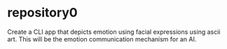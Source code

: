 # repository0
Create a CLI app that depicts emotion using facial expressions using ascii art.
This will be the emotion communication mechanism for an AI.
